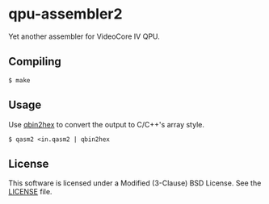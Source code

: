 # qpu-assembler2

Yet another assembler for VideoCore IV QPU.


## Compiling

```
$ make
```


## Usage

Use [qbin2hex](https://github.com/Terminus-IMRC/qpu-bin-to-hex) to convert the output to C/C++'s array style.

```
$ qasm2 <in.qasm2 | qbin2hex
```


## License

This software is licensed under a Modified (3-Clause) BSD License.
See the [LICENSE](LICENSE) file.
